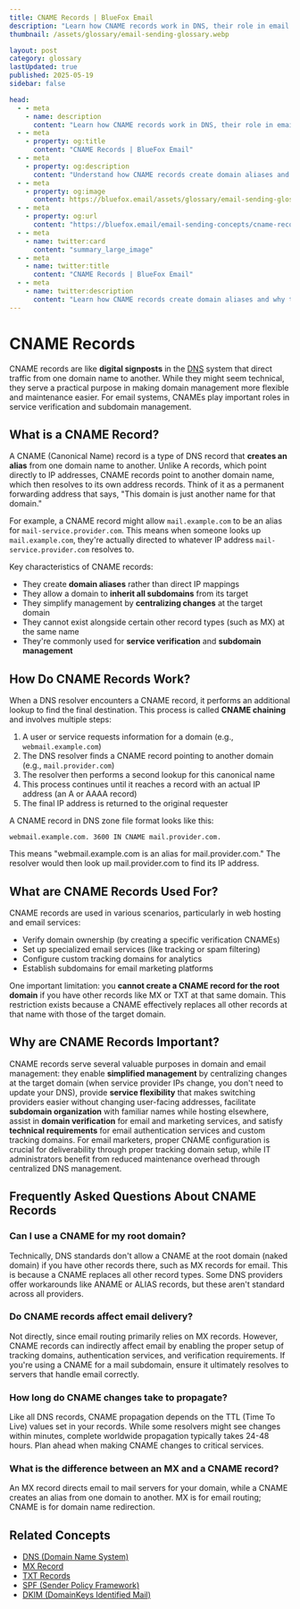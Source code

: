 ```yaml
---
title: CNAME Records | BlueFox Email
description: "Learn how CNAME records work in DNS, their role in email configurations, and how they help simplify domain management."
thumbnail: /assets/glossary/email-sending-glossary.webp

layout: post
category: glossary
lastUpdated: true
published: 2025-05-19
sidebar: false

head:
  - - meta
    - name: description
      content: "Learn how CNAME records work in DNS, their role in email configurations, and how they help simplify domain management."
  - - meta
    - property: og:title
      content: "CNAME Records | BlueFox Email"
  - - meta
    - property: og:description
      content: "Understand how CNAME records create domain aliases and why they're useful for email and web services."
  - - meta
    - property: og:image
      content: https://bluefox.email/assets/glossary/email-sending-glossary.webp
  - - meta
    - property: og:url
      content: "https://bluefox.email/email-sending-concepts/cname-record"
  - - meta
    - name: twitter:card
      content: "summary_large_image"
  - - meta
    - name: twitter:title
      content: "CNAME Records | BlueFox Email"
  - - meta
    - name: twitter:description
      content: "Learn how CNAME records create domain aliases and why they're useful for email and web services."
---
```


# CNAME Records

CNAME records are like **digital signposts** in the [DNS](/email-sending-concepts/dns) system that direct traffic from one domain name to another. While they might seem technical, they serve a practical purpose in making domain management more flexible and maintenance easier. For email systems, CNAMEs play important roles in service verification and subdomain management.

## What is a CNAME Record?

A CNAME (Canonical Name) record is a type of DNS record that **creates an alias** from one domain name to another. Unlike A records, which point directly to IP addresses, CNAME records point to another domain name, which then resolves to its own address records. Think of it as a permanent forwarding address that says, "This domain is just another name for that domain."

For example, a CNAME record might allow `mail.example.com` to be an alias for `mail-service.provider.com`. This means when someone looks up `mail.example.com`, they're actually directed to whatever IP address `mail-service.provider.com` resolves to.

Key characteristics of CNAME records:

- They create **domain aliases** rather than direct IP mappings
- They allow a domain to **inherit all subdomains** from its target
- They simplify management by **centralizing changes** at the target domain
- They cannot exist alongside certain other record types (such as MX) at the same name
- They're commonly used for **service verification** and **subdomain management**

## How Do CNAME Records Work?

When a DNS resolver encounters a CNAME record, it performs an additional lookup to find the final destination. This process is called **CNAME chaining** and involves multiple steps:

1. A user or service requests information for a domain (e.g., `webmail.example.com`)
2. The DNS resolver finds a CNAME record pointing to another domain (e.g., `mail.provider.com`)
3. The resolver then performs a second lookup for this canonical name
4. This process continues until it reaches a record with an actual IP address (an A or AAAA record)
5. The final IP address is returned to the original requester

A CNAME record in DNS zone file format looks like this:

`webmail.example.com. 3600 IN CNAME mail.provider.com.`

This means "webmail.example.com is an alias for mail.provider.com." The resolver would then look up mail.provider.com to find its IP address.

## What are CNAME Records Used For?
CNAME records are used in various scenarios, particularly in web hosting and email services:

- Verify domain ownership (by creating a specific verification CNAMEs)
- Set up specialized email services (like tracking or spam filtering)
- Configure custom tracking domains for analytics
- Establish subdomains for email marketing platforms

One important limitation: you **cannot create a CNAME record for the root domain** if you have other records like MX or TXT at that same domain. This restriction exists because a CNAME effectively replaces all other records at that name with those of the target domain.

## Why are CNAME Records Important?

CNAME records serve several valuable purposes in domain and email management: they enable **simplified management** by centralizing changes at the target domain (when service provider IPs change, you don't need to update your DNS), provide **service flexibility** that makes switching providers easier without changing user-facing addresses, facilitate **subdomain organization** with familiar names while hosting elsewhere, assist in **domain verification** for email and marketing services, and satisfy **technical requirements** for email authentication services and custom tracking domains. For email marketers, proper CNAME configuration is crucial for deliverability through proper tracking domain setup, while IT administrators benefit from reduced maintenance overhead through centralized DNS management.

## Frequently Asked Questions About CNAME Records

### Can I use a CNAME for my root domain?
Technically, DNS standards don't allow a CNAME at the root domain (naked domain) if you have other records there, such as MX records for email. This is because a CNAME replaces all other record types. Some DNS providers offer workarounds like ANAME or ALIAS records, but these aren't standard across all providers.

### Do CNAME records affect email delivery?
Not directly, since email routing primarily relies on MX records. However, CNAME records can indirectly affect email by enabling the proper setup of tracking domains, authentication services, and verification requirements. If you're using a CNAME for a mail subdomain, ensure it ultimately resolves to servers that handle email correctly.

### How long do CNAME changes take to propagate?
Like all DNS records, CNAME propagation depends on the TTL (Time To Live) values set in your records. While some resolvers might see changes within minutes, complete worldwide propagation typically takes 24-48 hours. Plan ahead when making CNAME changes to critical services.

### What is the difference between an MX and a CNAME record?
An MX record directs email to mail servers for your domain, while a CNAME creates an alias from one domain to another. MX is for email routing; CNAME is for domain name redirection.

## Related Concepts

- [DNS (Domain Name System)](/email-sending-concepts/dns)
- [MX Record](/email-sending-concepts/mx-record)
- [TXT Records](/email-sending-concepts/txt-record)
- [SPF (Sender Policy Framework)](/email-sending-concepts/spf)
- [DKIM (DomainKeys Identified Mail)](/email-sending-concepts/dkim)

<GlossaryCTA />
